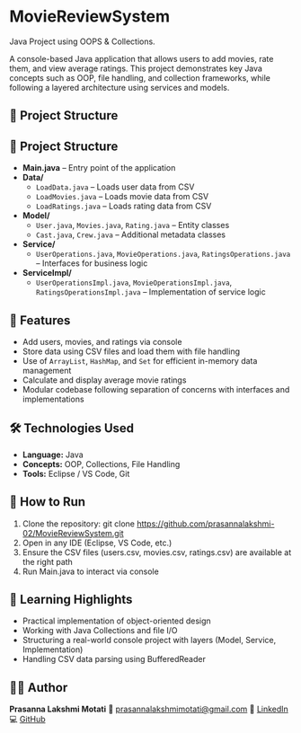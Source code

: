 # MovieReviewSystem
Java Project using OOPS  &amp;  Collections.


A console-based Java application that allows users to add movies, rate them, and view average ratings. This project demonstrates key Java concepts such as OOP, file handling, and collection frameworks, while following a layered architecture using services and models.


## 📁 Project Structure

## 📁 Project Structure

- **Main.java** – Entry point of the application
- **Data/**
  - `LoadData.java` – Loads user data from CSV
  - `LoadMovies.java` – Loads movie data from CSV
  - `LoadRatings.java` – Loads rating data from CSV
- **Model/**
  - `User.java`, `Movies.java`, `Rating.java` – Entity classes
  - `Cast.java`, `Crew.java` – Additional metadata classes
- **Service/**
  - `UserOperations.java`, `MovieOperations.java`, `RatingsOperations.java` – Interfaces for business logic
- **ServiceImpl/**
  - `UserOperationsImpl.java`, `MovieOperationsImpl.java`, `RatingsOperationsImpl.java` – Implementation of service logic



## 🧠 Features

- Add users, movies, and ratings via console
- Store data using CSV files and load them with file handling
- Use of `ArrayList`, `HashMap`, and `Set` for efficient in-memory data management
- Calculate and display average movie ratings
- Modular codebase following separation of concerns with interfaces and implementations

## 🛠️ Technologies Used

- **Language:** Java
- **Concepts:** OOP, Collections, File Handling
- **Tools:** Eclipse / VS Code, Git

## 🚀 How to Run

1. Clone the repository:
   git clone https://github.com/prasannalakshmi-02/MovieReviewSystem.git
2. Open in any IDE (Eclipse, VS Code, etc.)
3. Ensure the CSV files (users.csv, movies.csv, ratings.csv) are available at the right path
4. Run Main.java to interact via console

## 📖 Learning Highlights

* Practical implementation of object-oriented design
* Working with Java Collections and file I/O
* Structuring a real-world console project with layers (Model, Service, Implementation)
* Handling CSV data parsing using BufferedReader

## 👩‍💻 Author

**Prasanna Lakshmi Motati**
📧 [prasannalakshmimotati@gmail.com](mailto:prasannalakshmimotati@gmail.com)
🔗 [LinkedIn](https://www.linkedin.com/in/prasanna-lakshmi-motati-b4462232b/)
💻 [GitHub](https://github.com/prasannalakshmi-02)



